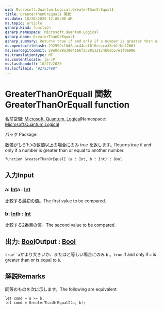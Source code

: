 ```yaml
---
uid: Microsoft.Quantum.Logical.GreaterThanOrEqualI
title: GreaterThanOrEqualI 関数
ms.date: 10/26/2020 12:00:00 AM
ms.topic: article
qsharp.kind: function
qsharp.namespace: Microsoft.Quantum.Logical
qsharp.name: GreaterThanOrEqualI
qsharp.summary: Returns true if and only if a number is greater than or equal to another number.
ms.openlocfilehash: 292599c18d2aac44cef8f0eecca38eb1fbe22061
ms.sourcegitcommit: 29e0d88a30e4166fa580132124b0eb57e1f0e986
ms.translationtype: MT
ms.contentlocale: ja-JP
ms.lasthandoff: 10/27/2020
ms.locfileid: "92723498"
---
```

# <a name="greaterthanorequali-function"></a><span data-ttu-id="642e3-102">GreaterThanOrEqualI 関数</span><span class="sxs-lookup"><span data-stu-id="642e3-102">GreaterThanOrEqualI function</span></span>

<span data-ttu-id="642e3-103">名前空間: [Microsoft. Quantum. Logical](xref:Microsoft.Quantum.Logical)</span><span class="sxs-lookup"><span data-stu-id="642e3-103">Namespace: [Microsoft.Quantum.Logical](xref:Microsoft.Quantum.Logical)</span></span>

<span data-ttu-id="642e3-104">パック [](https://nuget.org/packages/)</span><span class="sxs-lookup"><span data-stu-id="642e3-104">Package: [](https://nuget.org/packages/)</span></span>


<span data-ttu-id="642e3-105">数値がもう1つの数値以上の場合にのみ true を返します。</span><span class="sxs-lookup"><span data-stu-id="642e3-105">Returns true if and only if a number is greater than or equal to another number.</span></span>

```qsharp
function GreaterThanOrEqualI (a : Int, b : Int) : Bool
```


## <a name="input"></a><span data-ttu-id="642e3-106">入力</span><span class="sxs-lookup"><span data-stu-id="642e3-106">Input</span></span>

### <a name="a--int"></a><span data-ttu-id="642e3-107">a: [Int](xref:microsoft.quantum.lang-ref.int)</span><span class="sxs-lookup"><span data-stu-id="642e3-107">a : [Int](xref:microsoft.quantum.lang-ref.int)</span></span>

<span data-ttu-id="642e3-108">比較する最初の値。</span><span class="sxs-lookup"><span data-stu-id="642e3-108">The first value to be compared.</span></span>


### <a name="b--int"></a><span data-ttu-id="642e3-109">b: [Int](xref:microsoft.quantum.lang-ref.int)</span><span class="sxs-lookup"><span data-stu-id="642e3-109">b : [Int](xref:microsoft.quantum.lang-ref.int)</span></span>

<span data-ttu-id="642e3-110">比較する2番目の値。</span><span class="sxs-lookup"><span data-stu-id="642e3-110">The second value to be compared.</span></span>



## <a name="output--bool"></a><span data-ttu-id="642e3-111">出力: [Bool](xref:microsoft.quantum.lang-ref.bool)</span><span class="sxs-lookup"><span data-stu-id="642e3-111">Output : [Bool](xref:microsoft.quantum.lang-ref.bool)</span></span>

<span data-ttu-id="642e3-112">`true``a`がより大きいか、またはと等しい場合にのみ `b` 。</span><span class="sxs-lookup"><span data-stu-id="642e3-112">`true` if and only if `a` is greater than or is equal to `b`.</span></span>

## <a name="remarks"></a><span data-ttu-id="642e3-113">解説</span><span class="sxs-lookup"><span data-stu-id="642e3-113">Remarks</span></span>

<span data-ttu-id="642e3-114">同等のものを次に示します。</span><span class="sxs-lookup"><span data-stu-id="642e3-114">The following are equivalent:</span></span>

```Q#
let cond = a >= b;
let cond = GreaterThanOrEqualI(a, b);
```